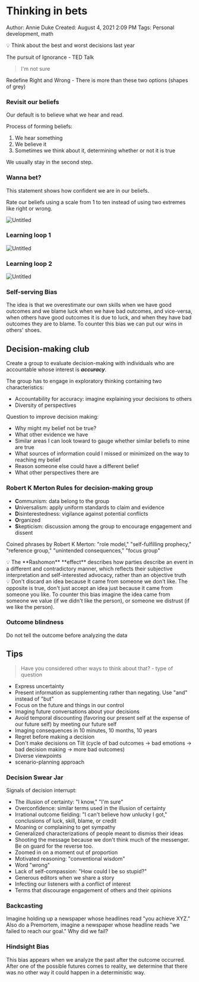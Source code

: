 # Thinking in bets

Author: Annie Duke
Created: August 4, 2021 2:09 PM
Tags: Personal development, math

<aside>
💡 Think about the best and worst decisions last year

</aside>

The pursuit of Ignorance - TED Talk

> I'm not sure
> 

Redefine Right and Wrong - There is more than these two options (shapes of grey)

### Revisit our beliefs

Our default is to believe what we hear and read.

Process of forming beliefs:

1. We hear something
2. We believe it
3. Sometimes we think about it, determining whether or not it is true

We usually stay in the second step.

### Wanna bet?

This statement shows how confident we are in our beliefs.

Rate our beliefs using a scale from 1 to ten instead of using two extremes like right or wrong.

![Untitled](Thinking%20in%20bets%2056c63fd28d6a4b7cb1b0bf1340434f2d/Untitled.jpeg)

### Learning loop 1

![Untitled](Thinking%20in%20bets%2056c63fd28d6a4b7cb1b0bf1340434f2d/Untitled%201.jpeg)

### Learning loop 2

![Untitled](Thinking%20in%20bets%2056c63fd28d6a4b7cb1b0bf1340434f2d/Untitled%202.jpeg)

### Self-serving Bias

The idea is that we overestimate our own skills when we have good outcomes and we blame luck when we have bad outcomes, and vice-versa, when others have good outcomes it is due to luck, and when they have bad outcomes they are to blame. To counter this bias we can put our wins in others' shoes.

## Decision-making club

Create a group to evaluate decision-making with individuals who are accountable whose interest is ***accuracy***.

The group has to engage in exploratory thinking containing two characteristics:

- Accountability for accuracy: imagine explaining your decisions to others
- Diversity of perspectives

Question to improve decision making:

- Why might my belief not be true?
- What other evidence we have
- Similar areas I can look toward to gauge whether similar beliefs to mine are true
- What sources of information could I missed or minimized on the way to reaching my belief
- Reason someone else could have a different belief
- What other perspectives there are

### Robert K Merton Rules for decision-making group

- **C**ommunism: data belong to the group
- **U**niversalism: apply uniform standards to claim and evidence
- **D**isinterestedness: vigilance against potential conflicts
- **O**rganized
- **S**kepticism: discussion among the group to encourage engagement and dissent

Coined phrases by Robert K Merton: "role model," "self-fulfilling prophecy," "reference group," "unintended consequences," "focus group"

<aside>
💡 The **Rashomon** **effect** describes how parties describe an event in a different and contradictory manner, which reflects their subjective interpretation and self-interested advocacy, rather than an objective truth

</aside>

<aside>
💡 Don't discard an idea because It came from someone we don't like. The opposite is true, don't just accept an idea just because it came from someone you like. To counter this bias imagine the idea came from someone we value (if we didn't like the person), or someone we distrust (if we like the person).

</aside>

### Outcome blindness

Do not tell the outcome before analyzing the data

## Tips

> Have you considered other ways to think about that? - type of question
> 
- Express uncertainty
- Present information as supplementing rather than negating. Use "and" instead of "but"
- Focus on the future and things in our control
- Imaging future conversations about your decisions
- Avoid temporal discounting (favoring our present self at the expense of our future self) by meeting our future self
- Imaging consequences in 10 minutes, 10 months, 10 years
- Regret before making a decision
- Don't make decisions on Tilt (cycle of bad outcomes → bad emotions → bad decision making → more bad outcomes)
- Diverse viewpoints
- scenario-planning approach

### Decision Swear Jar

Signals of decision interrupt:

- The illusion of certainty: "I know," "I'm sure"
- Overconfidence: similar terms used in the illusion of certainty
- Irrational outcome fielding: "I can't believe how unlucky I got," conclusions of luck, skill, blame, or credit
- Moaning or complaining to get sympathy
- Generalized characterizations of people meant to dismiss their ideas
- Shooting the message because we don't think much of the messenger. Be on guard for the reverse too.
- Zoomed in on a moment out of proportion
- Motivated reasoning: "conventional wisdom"
- Word "wrong"
- Lack of self-compassion: "How could I be so stupid?"
- Generous editors when we share a story
- Infecting our listeners with a conflict of interest
- Terms that discourage engagement of others and their opinions

### Backcasting

Imagine holding up a newspaper whose headlines read "you achieve XYZ." Also do a Premortem, imagine a newspaper whose headline reads "we failed to reach our goal." Why did we fail?

### Hindsight Bias

This bias appears when we analyze the past after the outcome occurred. After one of the possible futures comes to reality, we determine that there was no other way it could happen in a deterministic way.